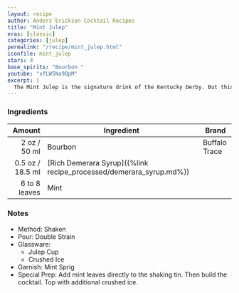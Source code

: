 ```yaml
---
layout: recipe
author: Anders Erickson Cocktail Recipes
title: "Mint Julep"
eras: [classic]
categories: [julep]
permalink: "/recipe/mint_julep.html"
iconfile: mint_julep
stars: 4
base_spirits: "Bourbon "
youtube: "xfLW5Na9QpM"
excerpt: |
  The Mint Julep is the signature drink of the Kentucky Derby. But this easy-to-make bourbon cocktail shouldn’t be reserved for only one day a year.
---
```


### Ingredients

|        Amount | Ingredient                                               | Brand         |
| ------------: | -------------------------------------------------------- | ------------- |
|          2 oz / 50 ml | Bourbon                                                  | Buffalo Trace |
|        0.5 oz / 18.5 ml | [Rich Demerara Syrup]({%link recipe_processed/demerara_syrup.md%}) |
| 6 to 8 leaves | Mint                                                     |

### Notes

- Method: Shaken
- Pour: Double Strain
- Glassware:
  - Julep Cup
  - Crushed Ice
- Garnish: Mint Sprig
- Special Prep: Add mint leaves directly to the shaking tin. Then build the cocktail. Top with additional crushed ice.
